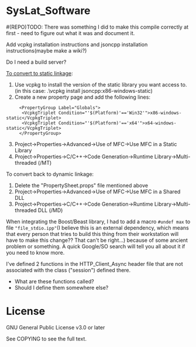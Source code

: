 # SysLat_Software

#(REPO)TODO:
There was something I did to make this compile correctly at first - need to figure out what it was and document it.

Add vcpkg installation instructions and jsoncpp installation instructions(maybe make a wiki?)

Do I need a build server?


[To convert to static linkage](https://devblogs.microsoft.com/cppblog/vcpkg-updates-static-linking-is-now-available/):
  1. Use vcpkg to install the version of the static library you want access to. (in this case: .\vcpkg install jsoncpp:x86-windows-static)
  2. Create a new property page and add the following lines:
  ```
       <PropertyGroup Label="Globals">
        <VcpkgTriplet Condition="'$(Platform)'=='Win32'">x86-windows-static</VcpkgTriplet>
        <VcpkgTriplet Condition="'$(Platform)'=='x64'">x64-windows-static</VcpkgTriplet>
       </PropertyGroup>
  ```      
  3. Project->Properties->Advanced->Use of MFC->Use MFC in a Static Library
  4. Project->Properties->C/C++->Code Generation->Runtime Library->Multi-threaded (/MT)
  
To convert back to dynamic linkage:
  1. Delete the "PropertySheet.props" file mentioned above
  2. Project->Properties->Advanced->Use of MFC->Use MFC in a Shared DLL
  3. Project->Properties->C/C++->Code Generation->Runtime Library->Multi-threaded DLL (/MD)

When integrating the Boost/Beast library, I had to add a macro ```#undef max``` to file ```"file_stdio.ipp"```(I believe this is an external dependency, which means that every person that tries to build this thing from their workstation will have to make this change?? That can't be right...) because of some ancient problem or something. A quick Google/SO search will tell you all about it if you need to know more.

I've defined 2 functions in the HTTP_Client_Async header file that are not associated with the class ("session") defined there. 
- What are these functions called? 
- Should I define them somewhere else?


# License
GNU General Public License v3.0 or later

See COPYING to see the full text.